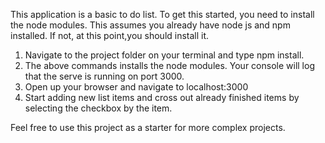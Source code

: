 This application is a basic to do list. To get this started, you need to install the node
modules. This assumes you already have node js and npm installed. If not, at this point,you should install it. 

1. Navigate to the project folder on your terminal and type npm install. 
2. The above commands installs the node modules. Your console will log that the serve is running on port 3000.
3. Open up your browser and navigate to localhost:3000
4. Start adding new list items and cross out already finished items by selecting the 
checkbox by the item.

Feel free to use this project as a starter for more complex projects. 